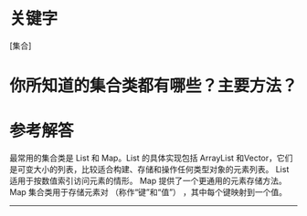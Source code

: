 # 关键字

\[集合\]

# 你所知道的集合类都有哪些？主要方法？

# 参考解答

最常用的集合类是 List 和 Map。List 的具体实现包括 ArrayList 和Vector，它们是可变大小的列表，比较适合构建、存储和操作任何类型对象的元素列表。 List 适用于按数值索引访问元素的情形。 Map 提供了一个更通用的元素存储方法。Map 集合类用于存储元素对 （称作“键”和“值”） ，其中每个键映射到一个值。

---


